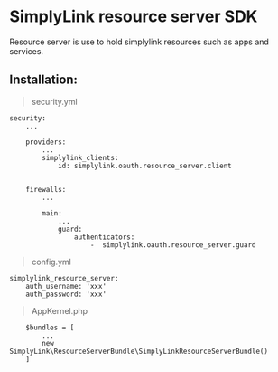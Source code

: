 # SimplyLink resource server SDK


Resource server is use to hold simplylink resources such as apps and services. 


## Installation:
> security.yml
```
security:
    ...
    
    providers:
        ...
        simplylink_clients:
            id: simplylink.oauth.resource_server.client


    firewalls:
        ...
            
        main:
            ...
            guard:
                authenticators:
                    -  simplylink.oauth.resource_server.guard

```


> config.yml
```
simplylink_resource_server:
    auth_username: 'xxx'
    auth_password: 'xxx'
```


> AppKernel.php
```
    $bundles = [
        ...
        new SimplyLink\ResourceServerBundle\SimplyLinkResourceServerBundle()
    ]
```


